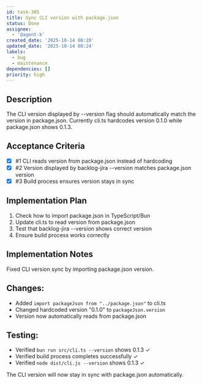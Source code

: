 ```yaml
---
id: task-305
title: Sync CLI version with package.json
status: Done
assignee:
  - '@agent-k'
created_date: '2025-10-14 08:20'
updated_date: '2025-10-14 08:24'
labels:
  - bug
  - maintenance
dependencies: []
priority: high
---
```


## Description

<!-- SECTION:DESCRIPTION:BEGIN -->
The CLI version displayed by --version flag should automatically match the version in package.json. Currently cli.ts hardcodes version 0.1.0 while package.json shows 0.1.3.
<!-- SECTION:DESCRIPTION:END -->

## Acceptance Criteria
<!-- AC:BEGIN -->
- [x] #1 CLI reads version from package.json instead of hardcoding
- [x] #2 Version displayed by backlog-jira --version matches package.json version
- [x] #3 Build process ensures version stays in sync
<!-- AC:END -->

## Implementation Plan

<!-- SECTION:PLAN:BEGIN -->
1. Check how to import package.json in TypeScript/Bun
2. Update cli.ts to read version from package.json
3. Test that backlog-jira --version shows correct version
4. Ensure build process works correctly
<!-- SECTION:PLAN:END -->

## Implementation Notes

<!-- SECTION:NOTES:BEGIN -->
Fixed CLI version sync by importing package.json version.

## Changes:
- Added `import packageJson from "../package.json"` to cli.ts
- Changed hardcoded version "0.1.0" to `packageJson.version`
- Version now automatically reads from package.json

## Testing:
- Verified `bun run src/cli.ts --version` shows 0.1.3 ✓
- Verified build process completes successfully ✓
- Verified `node dist/cli.js --version` shows 0.1.3 ✓

The CLI version will now stay in sync with package.json automatically.
<!-- SECTION:NOTES:END -->
